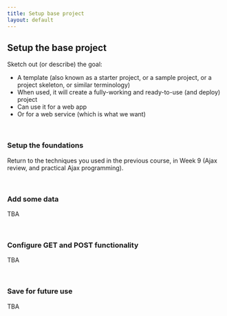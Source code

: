 ```yaml
---
title: Setup base project
layout: default
---
```


## Setup the base project

Sketch out (or describe) the goal:
* A template (also known as a starter project, or a sample project, or a project skeleton, or similar terminology)
* When used, it will create a fully-working and ready-to-use (and deploy) project
* Can use it for a web app
* Or for a web service (which is what we want)

<br>

### Setup the foundations

Return to the techniques you used in the previous course, in Week 9 (Ajax review, and practical Ajax programming). 

<br>

### Add some data

TBA

<br>

### Configure GET and POST functionality

TBA

<br>

### Save for future use

TBA

<br>
